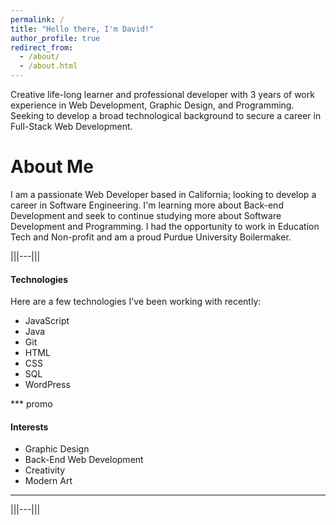 ```yaml
---
permalink: /
title: "Hello there, I'm David!"
author_profile: true
redirect_from: 
  - /about/
  - /about.html
---
```


Creative life-long learner and professional developer with 3 years of work experience in Web Development, Graphic Design, and Programming. Seeking to develop a broad technological background to secure a career in Full-Stack Web Development.


# About Me

I am a passionate Web Developer based in California; looking to develop a career in Software Engineering. I'm learning more about Back-end Development and seek to continue studying more about Software Development and Programming. I had the opportunity to work in Education Tech and Non-profit and am a proud Purdue University Boilermaker. 

|||---|||
#### Technologies

Here are a few technologies I've been working with recently:

  * JavaScript
  * Java
  * Git
  * HTML
  * CSS
  * SQL
  * WordPress

*** promo
#### Interests

  * Graphic Design
  * Back-End Web Development
  * Creativity
  * Modern Art
***
|||---|||